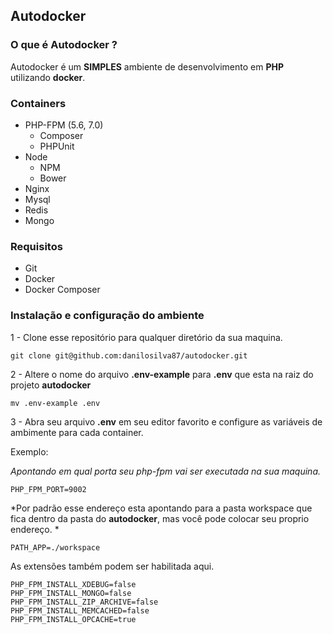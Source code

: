 ## Autodocker

### O que é Autodocker ?

Autodocker é um **SIMPLES** ambiente de desenvolvimento em **PHP** utilizando **docker**.

### Containers

- PHP-FPM (5.6, 7.0)
    - Composer
    - PHPUnit
- Node
    - NPM
    - Bower
- Nginx
- Mysql
- Redis
- Mongo


### Requisitos
- Git
- Docker
- Docker Composer


### Instalação e configuração do ambiente
1 - Clone esse repositório para qualquer diretório da sua maquina.
```shell
git clone git@github.com:danilosilva87/autodocker.git
```
2 - Altere o nome do arquivo **.env-example** para **.env** que esta na raiz do projeto **autodocker**
```shell
mv .env-example .env
```
3 - Abra seu arquivo **.env** em seu editor favorito e configure as variáveis de ambimente para cada container.

Exemplo:

*Apontando em qual porta seu php-fpm vai ser executada na sua maquina.*

```
PHP_FPM_PORT=9002
```

*Por padrão esse endereço esta apontando para a pasta workspace que fica dentro da pasta do **autodocker**, mas você pode colocar seu proprio endereço.
*
```
PATH_APP=./workspace
```

As extensões também podem ser habilitada aqui.
```
PHP_FPM_INSTALL_XDEBUG=false
PHP_FPM_INSTALL_MONGO=false
PHP_FPM_INSTALL_ZIP_ARCHIVE=false
PHP_FPM_INSTALL_MEMCACHED=false
PHP_FPM_INSTALL_OPCACHE=true
```